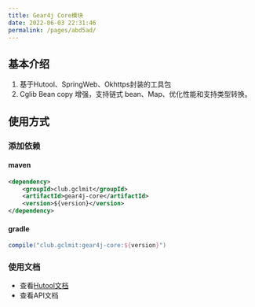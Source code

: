 ```yaml
---
title: Gear4j Core模块
date: 2022-06-03 22:31:46
permalink: /pages/abd5ad/
---
```


## 基本介绍

1. 基于Hutool、SpringWeb、Okhttps封装的工具包
2. Cglib Bean copy 增强，支持链式 bean、Map、优化性能和支持类型转换。

## 使用方式

### 添加依赖

#### maven

```xml
<dependency>
    <groupId>club.gclmit</groupId>
    <artifactId>gear4j-core</artifactId>
    <version>${version}</version>
</dependency>
```

#### gradle

```groovy
compile("club.gclmit:gear4j-core:${version}")
```
### 使用文档

- 查看[Hutool文档](https://hutool.cn/docs/#/)
- 查看API文档


